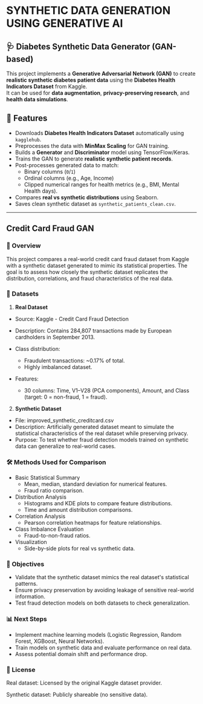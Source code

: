 # **SYNTHETIC DATA GENERATION USING GENERATIVE AI**
## 🩺 Diabetes Synthetic Data Generator (GAN-based)

This project implements a **Generative Adversarial Network (GAN)** to create **realistic synthetic diabetes patient data** using the **Diabetes Health Indicators Dataset** from Kaggle.  
It can be used for **data augmentation**, **privacy-preserving research**, and **health data simulations**.

## 📌 Features
- Downloads **Diabetes Health Indicators Dataset** automatically using `kagglehub`.
- Preprocesses the data with **MinMax Scaling** for GAN training.
- Builds a **Generator** and **Discriminator** model using TensorFlow/Keras.
- Trains the GAN to generate **realistic synthetic patient records**.
- Post-processes generated data to match:
  - Binary columns (`0`/`1`)
  - Ordinal columns (e.g., Age, Income)
  - Clipped numerical ranges for health metrics (e.g., BMI, Mental Health days).
- Compares **real vs synthetic distributions** using Seaborn.
- Saves clean synthetic dataset as `synthetic_patients_clean.csv`.
---
## Credit Card Fraud GAN
### 📌 Overview
This project compares a real-world credit card fraud dataset from Kaggle with a synthetic dataset generated to mimic its statistical properties.
The goal is to assess how closely the synthetic dataset replicates the distribution, correlations, and fraud characteristics of the real data.

### 📂 Datasets
1. **Real Dataset**
- Source: Kaggle - Credit Card Fraud Detection

- Description: Contains 284,807 transactions made by European cardholders in September 2013.

- Class distribution:
    - Fraudulent transactions: ~0.17% of total.
    - Highly imbalanced dataset.

- Features:
    - 30 columns: Time, V1–V28 (PCA components), Amount, and Class (target: 0 = non-fraud, 1 = fraud).

2. **Synthetic Dataset**
- File: improved_synthetic_creditcard.csv
- Description: Artificially generated dataset meant to simulate the statistical characteristics of the real dataset while preserving privacy.
- Purpose: To test whether fraud detection models trained on synthetic data can generalize to real-world cases.

### 🛠 Methods Used for Comparison

- Basic Statistical Summary
    - Mean, median, standard deviation for numerical features.
    - Fraud ratio comparison.
- Distribution Analysis
    - Histograms and KDE plots to compare feature distributions.
    - Time and amount distribution comparisons.
- Correlation Analysis
    - Pearson correlation heatmaps for feature relationships.
- Class Imbalance Evaluation
    - Fraud-to-non-fraud ratios.
- Visualization
    - Side-by-side plots for real vs synthetic data.


### 🎯 Objectives
- Validate that the synthetic dataset mimics the real dataset's statistical patterns.
- Ensure privacy preservation by avoiding leakage of sensitive real-world information.
- Test fraud detection models on both datasets to check generalization.


### 📊 Next Steps
- Implement machine learning models (Logistic Regression, Random Forest, XGBoost, Neural Networks).
- Train models on synthetic data and evaluate performance on real data.
- Assess potential domain shift and performance drop.

### 📜 License
Real dataset: Licensed by the original Kaggle dataset provider.

Synthetic dataset: Publicly shareable (no sensitive data).
